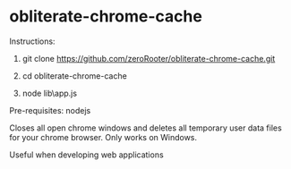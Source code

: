 # obliterate-chrome-cache
Instructions: 

1) git clone https://github.com/zeroRooter/obliterate-chrome-cache.git


2) cd obliterate-chrome-cache


3) node lib\app.js

Pre-requisites:
nodejs

Closes all open chrome windows and deletes all temporary user data files for your chrome browser.
Only works on Windows.

Useful when developing web applications
